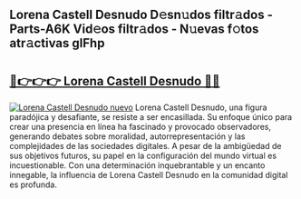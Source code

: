 ## Lorena Castell Desnudo D𝚎sn𝚞dos filtr𝚊dos - Parts-A6K Vid𝚎os filtr𝚊dos - N𝚞evas f𝚘tos atr𝚊ctivas glFhp

# <h2><a href="http://mbbdm3.tromn.icu/?c=Lorena+Castell+Desnudo">🔗👉👉👉 Lorena Castell Desnudo 🔗🔗</a></h2>

[![Lorena Castell Desnudo nuevo](https://i.imgur.com/pEAQMta.gif)](http://mbbdm3.tromn.icu/?c=Lorena+Castell+Desnudo)
Lorena Castell Desnudo, una figura paradójica y desafiante, se resiste a ser encasillada. Su enfoque único para crear una presencia en línea ha fascinado y provocado observadores, generando debates sobre moralidad, autorrepresentación y las complejidades de las sociedades digitales. A pesar de la ambigüedad de sus objetivos futuros, su papel en la configuración del mundo virtual es incuestionable. Con una determinación inquebrantable y un encanto innegable, la influencia de Lorena Castell Desnudo en la comunidad digital es profunda.
